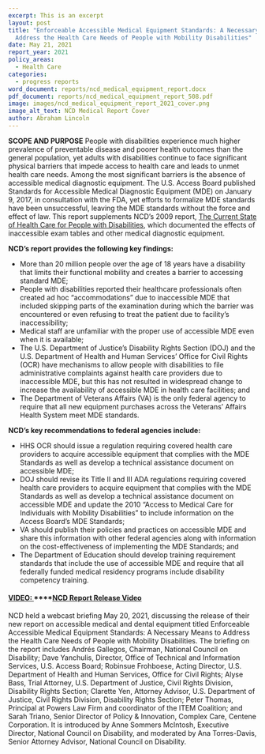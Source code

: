 ```yaml
---
excerpt: This is an excerpt
layout: post
title: "Enforceable Accessible Medical Equipment Standards: A Necessary Means to
  Address the Health Care Needs of People with Mobility Disabilities"
date: May 21, 2021
report_year: 2021
policy_areas:
  - Health Care
categories:
  - progress reports
word_document: reports/ncd_medical_equipment_report.docx
pdf_document: reports/ncd_medical_equipment_report_508.pdf
image: images/ncd_medical_equipment_report_2021_cover.png
image_alt_text: NCD Medical Report Cover
author: Abraham Lincoln
---
```

**SCOPE AND PURPOSE** People with disabilities experience much higher prevalence of preventable disease and poorer health outcomes than the general population, yet adults with disabilities continue to face significant physical barriers that impede access to health care and leads to unmet health care needs. Among the most significant barriers is the absence of accessible medical diagnostic equipment. The U.S. Access Board published Standards for Accessible Medical Diagnostic Equipment (MDE) on January 9, 2017, in consultation with the FDA, yet efforts to formalize MDE standards have been unsuccessful, leaving the MDE standards without the force and effect of law. This report supplements NCD’s 2009 report, [The Current State of Health Care for People with Disabilities](https://www.ncd.gov/publications/2009/Sept302009), which documented the effects of inaccessible exam tables and other medical diagnostic equipment.

**NCD’s report provides the following key findings:**

* More than 20 million people over the age of 18 years have a disability that limits their functional mobility and creates a barrier to accessing standard MDE;
* People with disabilities reported their healthcare professionals often created ad hoc “accommodations” due to inaccessible MDE that included skipping parts of the examination during which the barrier was encountered or even refusing to treat the patient due to facility’s inaccessibility;
* Medical staff are unfamiliar with the proper use of accessible MDE even when it is available; 
* The U.S. Department of Justice’s Disability Rights Section (DOJ) and the U.S. Department of Health and Human Services’ Office for Civil Rights (OCR) have mechanisms to allow people with disabilities to file administrative complaints against health care providers due to inaccessible MDE, but this has not resulted in widespread change to increase the availability of accessible MDE in health care facilities; and
* The Department of Veterans Affairs (VA) is the only federal agency to require that all new equipment purchases across the Veterans’ Affairs Health System meet MDE standards.

**NCD’s key recommendations to federal agencies include:**

* HHS OCR should issue a regulation requiring covered health care providers to acquire accessible equipment that complies with the MDE Standards as well as develop a technical assistance document on accessible MDE;
* DOJ should revise its Title II and III ADA regulations requiring covered health care providers to acquire equipment that complies with the MDE Standards as well as develop a technical assistance document on accessible MDE and update the 2010 “Access to Medical Care for Individuals with Mobility Disabilities” to include information on the Access Board’s MDE Standards;
* VA should publish their policies and practices on accessible MDE and share this information with other federal agencies along with information on the cost-effectiveness of implementing the MDE Standards; and  
* The Department of Education should develop training requirement standards that include the use of accessible MDE and require that all federally funded medical residency programs include disability competency training.

#### **[VIDEO: ](https://www.youtube.com/watch?v=evejDQVSreY)****[NCD Report Release Video](https://www.youtube.com/watch?v=evejDQVSreY)**

NCD held a webcast briefing May 20, 2021, discussing the release of their new report on accessible medical and dental equipment titled Enforceable Accessible Medical Equipment Standards: A Necessary Means to Address the Health Care Needs of People with Mobility Disabilities. The briefing on the report includes Andrés Gallegos, Chairman, National Council on Disability; Dave Yanchulis, Director, Office of Technical and Information Services, U.S. Access Board; Robinsue Frohboese, Acting Director, U.S. Department of Health and Human Services, Office for Civil Rights; Alyse Bass, Trial Attorney, U.S. Department of Justice, Civil Rights Division, Disability Rights Section; Clarette Yen, Attorney Advisor, U.S. Department of Justice, Civil Rights Division, Disability Rights Section; Peter Thomas, Principal at Powers Law Firm and coordinator of the ITEM Coalition; and Sarah Triano, Senior Director of Policy & Innovation, Complex Care, Centene Corporation. It is introduced by Anne Sommers McIntosh, Executive Director, National Council on Disability, and moderated by Ana Torres-Davis, Senior Attorney Advisor, National Council on Disability.
